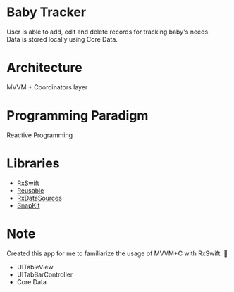 # Baby Tracker

User is able to add, edit and delete records for tracking baby's needs. <br>
Data is stored locally using Core Data.

# Architecture

MVVM + Coordinators layer

# Programming Paradigm

Reactive Programming

# Libraries

* [RxSwift](https://github.com/ReactiveX/RxSwift)
* [Reusable](https://github.com/AliSoftware/Reusable)
* [RxDataSources](https://github.com/RxSwiftCommunity/RxDataSources)
* [SnapKit](https://github.com/SnapKit/SnapKit)


# Note

Created this app for me to familiarize the usage of MVVM+C with RxSwift.
:slightly_smiling_face:

* UITableView
* UITabBarController
* Core Data

